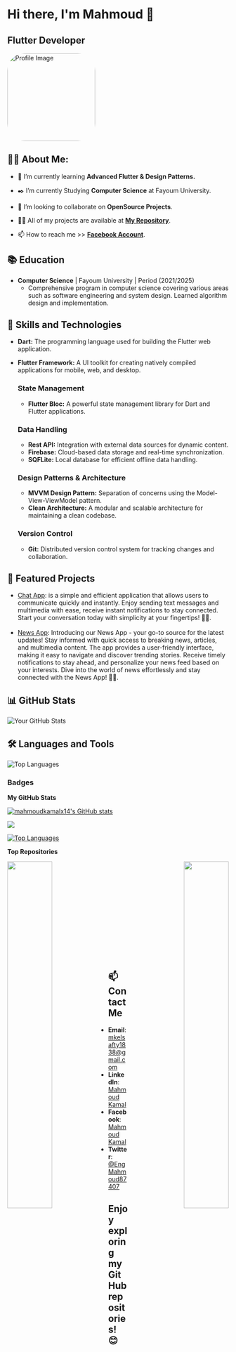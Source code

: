 # Hi there, I'm Mahmoud 👋
## Flutter Developer

<div style="display: flex; justify-content: space-between; align-items: center;">
  <div style="flex: 1; margin-right: 20px;">
    <img src="https://image.freepik.com/free-vector/professional-programmer-engineer-writing-code_3446-693.jpg" alt="Profile Image" width="200" style="border-radius: 20%;">
  </div>
</div>


## 🙋‍♂️ About Me:

- 🌱 I’m currently learning **Advanced Flutter & Design Patterns.**

- ✒️ I’m currently Studying **Computer Science** at Fayoum University.

- 👯 I’m looking to collaborate on **OpenSource Projects**.

- 👨‍💻 All of my projects are available at **[My Repository](https://github.com/mahmoudkamalx14?tab=repositories)**.

- 📫 How to reach me >> **[Facebook Account](https://www.facebook.com/mahmoudkamalx14)**.
  


## 📚 Education 

- **Computer Science** | Fayoum University | Period (2021/2025)
  - Comprehensive program in computer science covering various areas such as software engineering and system design. Learned algorithm design and implementation.


## 🚀 Skills and Technologies

  - **Dart:** The programming language used for building the Flutter web application.
  - **Flutter Framework:** A UI toolkit for creating natively compiled applications for mobile, web, and desktop.

    ### State Management
     - **Flutter Bloc:** A powerful state management library for Dart and Flutter applications.

    ### Data Handling
     - **Rest API:** Integration with external data sources for dynamic content.
     - **Firebase:** Cloud-based data storage and real-time synchronization.
     - **SQFLite:** Local database for efficient offline data handling.

    ### Design Patterns & Architecture
     - **MVVM Design Pattern:** Separation of concerns using the Model-View-ViewModel pattern.
     - **Clean Architecture:** A modular and scalable architecture for maintaining a clean codebase.

    ### Version Control
     - **Git:** Distributed version control system for tracking changes and collaboration.


## 🌟 Featured Projects

- [Chat App](https://github.com/mahmoudkamalx14/chat):
  is a simple and efficient application that allows users to communicate quickly and instantly.
  Enjoy sending text messages and multimedia with ease, receive instant notifications to stay connected.
  Start your conversation today with simplicity at your fingertips! 📱💬.
  <br><br>
- [News App](https://github.com/mahmoudkamalx14/News-App):
  Introducing our News App - your go-to source for the latest updates! Stay informed with quick access to breaking news, articles, and multimedia content. The app provides a user-friendly interface, making it easy to navigate and discover trending stories. Receive timely notifications to stay ahead, and personalize your news feed based on your interests. Dive into the world of news effortlessly and stay connected with the News App! 📰📲.

## 📊 GitHub Stats

![Your GitHub Stats](https://github-readme-stats.vercel.app/api?username=mahmoudkamalx14&show_icons=true&count_private=false&hide=contribs,prs&theme=radical)

## 🛠️ Languages and Tools

![Top Languages](https://github-readme-stats.vercel.app/api/top-langs/?username=mahmoudkamalx14&layout=compact&theme=radical)




### Badges

<b>My GitHub Stats</b>

<a href="http://www.github.com/mahmoudkamalx14"><img src="https://github-readme-stats.vercel.app/api?username=mahmoudkamalx14&show_icons=true&hide=&count_private=true&title_color=0891b2&text_color=ffffff&icon_color=0891b2&bg_color=1c1917&hide_border=true&show_icons=true" alt="mahmoudkamalx14's GitHub stats" /></a>

<a href="http://www.github.com/mahmoudkamalx14"><img src="https://github-readme-streak-stats.herokuapp.com/?user=mahmoudkamalx14&stroke=ffffff&background=1c1917&ring=0891b2&fire=0891b2&currStreakNum=ffffff&currStreakLabel=0891b2&sideNums=ffffff&sideLabels=ffffff&dates=ffffff&hide_border=true" /></a>

<a href="https://github.com/mahmoudkamalx14" align="left"><img src="https://github-readme-stats.vercel.app/api/top-langs/?username=mahmoudkamalx14&langs_count=10&title_color=0891b2&text_color=ffffff&icon_color=0891b2&bg_color=1c1917&hide_border=true&locale=en&custom_title=Top%20%Languages" alt="Top Languages" /></a>

<b>Top Repositories</b>

<div width="100%" align="center"><a href="https://github.com/mahmoudkamalx14/Ehaat_web-B2C_model" align="left"><img align="left" width="45%" src="https://github-readme-stats.vercel.app/api/pin/?username=mahmoudkamalx14&repo=Ehaat_web-B2C_model&title_color=0891b2&text_color=ffffff&icon_color=0891b2&bg_color=1c1917&hide_border=true&locale=en" /></a><a href="https://github.com/mahmoudkamalx14/MovieApp_Flutter" align="right"><img align="right" width="45%" src="https://github-readme-stats.vercel.app/api/pin/?username=mahmoudkamalx14&repo=MovieApp_Flutter&title_color=0891b2&text_color=ffffff&icon_color=0891b2&bg_color=1c1917&hide_border=true&locale=en" /></a></div><br /><br /><br /><br /><br /><br /><br />

<br /><br /><br /><br /><br />


## 📫 Contact Me

- **Email**:    [mkelsafty1838@gmail.com](mailto:mkelsafty1838@gmail.com)
- **LinkedIn**: [Mahmoud Kamal](https://www.linkedin.com/in/mahmoudkamal14/)
- **Facebook**: [Mahmoud Kamal](https://www.facebook.com/mahmoudkamalx14)
- **Twitter**:  [@EngMahmoud87407](https://twitter.com/EngMahmoud87407)
  

## Enjoy exploring my GitHub repositories! 😊
